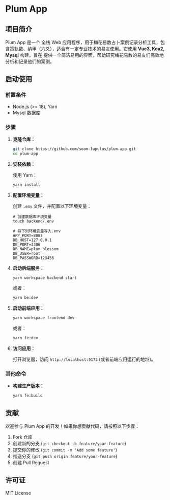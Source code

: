 

# Plum App

## 项目简介

Plum App 是一个 全栈 Web 应用程序，用于梅花易数占卜案例记录分析工具，包含策轨数、纳甲（六爻），适合有一定专业技术的易友使用。它使用 **Vue3, Koa2, Mysql** 构建，旨在 提供一个简洁易用的界面，帮助研究梅花易数的易友们高效地分析和记录他们的案例。

## 启动使用

### 前置条件

*   Node.js (>= 18), Yarn
*   Mysql 数据库

### 步骤

1.  **克隆仓库：**

    ```bash
    git clone https://github.com/soom-lupulus/plum-app.git
    cd plum-app
    ```

2.  **安装依赖：**

    使用 Yarn：

    ```bash
    yarn install
    ```

3.  **配置环境变量：**

    创建 `.env` 文件，并配置以下环境变量：

    ```
    # 创建数据库环境变量
    touch backend/.env
    
    # 将下列环境变量写入.env
    APP_PORT=8887
    DB_HOST=127.0.0.1
    DB_PORT=3306
    DB_NAME=plum_blossom
    DB_USER=root
    DB_PASSWORD=123456

    ```

4.  **启动后端服务：**

    ```bash
    yarn workspace backend start
    ```

    或者：

    ```bash
    yarn be:dev
    ```

5.  **启动前端应用：**

    ```bash
    yarn workspace frontend dev
    ```

    或者：

    ```bash
    yarn fe:dev
    ```

6.  **访问应用：**

    打开浏览器，访问 `http://localhost:5173` (或者前端应用运行的地址)。

### 其他命令


*   **构建生产版本：**

    ```bash
    yarn fe:build
    ```

## 贡献

欢迎参与 Plum App 的开发！如果你想贡献代码，请按照以下步骤：

1.  Fork 仓库
2.  创建新的分支 (`git checkout -b feature/your-feature`)
3.  提交你的修改 (`git commit -m 'Add some feature'`)
4.  推送分支 (`git push origin feature/your-feature`)
5.  创建 Pull Request

## 许可证

MIT License